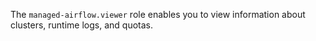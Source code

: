 The `managed-airflow.viewer` role enables you to view information about clusters, runtime logs, and quotas.